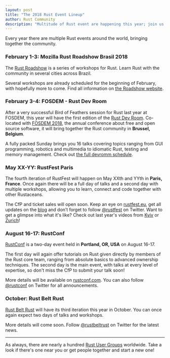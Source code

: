 ```yaml
---
layout: post
title: "The 2018 Rust Event Lineup"
author: Rust Community
description: "Multitude of Rust event are happening this year; join us at one near you!"
---
```


Every year there are multiple Rust events around the world, bringing together the community.

### February 1-3: Mozilla Rust Roadshow Brasil 2018

The [Rust Roadshow][roadshow] is a series of workshops for Rust.
Learn Rust with the community in several cities across Brazil.

Several workshops are already scheduled for the beginning of February, with hopefully more to come.
Find all information on [the Roadshow website][roadshow].

[roadshow]: https://rust-br.github.io/2018-roadshow/

### February 3-4: FOSDEM - Rust Dev Room

After a very successful Bird of Feathers session for Rust last year at FOSDEM,
this year will have the first edition of the [Rust Dev Room][fosdem-rust].
Co-located with [FOSDEM 2018][fosdem], the annual conference about free and open source software,
it will bring together the Rust community in **Brussel, Belgium**.

A fully packed Sunday brings you 16 talks covering topics ranging from GUI programming, robotics and multimedia to idiomatic Rust, testing and memory management.
Check out [the full devromm schedule][devroom-schedule].

[fosdem]: https://fosdem.org/2018/
[fosdem-rust]: https://rust-fosdem.github.io/
[devroom-schedule]: https://fosdem.org/2018/schedule/track/rust/

### May XX-YY: RustFest Paris

The fourth iteration of RustFest will happen on May XXth and YYth in **Paris, France**.
Once again there will be a full day of talks and a second day with multiple workshops, allowing you to learn, connect and code together with other Rustaceans.

The CfP and ticket sales will open soon.
Keep an eye on [rustfest.eu], get all updates on the [blog][rustfest-blog] and don’t forget to follow [@rustfest] on Twitter.
Want to get a glimpse into what it's like? Check out last year's videos from [Kyiv] or [Zurich]!

[rustfest.eu]: http://rustfest.eu
[rustfest-blog]: http://blog.rustfest.eu/
[@rustfest]: https://twitter.com/rustfest
[kyiv]: https://www.youtube.com/watch?v=AHprJNUCgQ0&list=PL85XCvVPmGQhvs1Rnet_24B-AI3YSM2YG
[zurich]: https://www.youtube.com/watch?v=jywiVWKm1TI&list=PL85XCvVPmGQj9mqbJizw-zi-EhcpS5jTP

### August 16-17: RustConf

[RustConf] is a two-day event held in **Portland, OR, USA** on August 16-17.

The first day will again offer tutorials on Rust given directly by members of the Rust core team, ranging from absolute basics to advanced ownership techniques.
The second day is the main event, with talks at every level of expertise, so don't miss the CfP to submit your talk soon!

More details will be available on [rustconf.com][rustconf]. You can also follow [@rustconf] on Twitter for all announcements.

[rustconf]: http://rustconf.com/
[@rustconf]: https:/twitter.com/rustconf

### October: Rust Belt Rust

[Rust Belt Rust](https://www.rust-belt-rust.com/) will have its third iteration this year in October.
You can once again expect two days of talks and workshops.

More details will come soon.
Follow [@rustbeltrust] on Twitter for the latest news.

[@rustbeltrust]: https://twitter.com/rustbeltrust

---

As always, there are nearly a hundred [Rust User Groups][usergroups] worldwide.
Take a look if there's one near you or get people together and start a new one!

[usergroups]: https://www.rust-lang.org/en-US/user-groups.html
